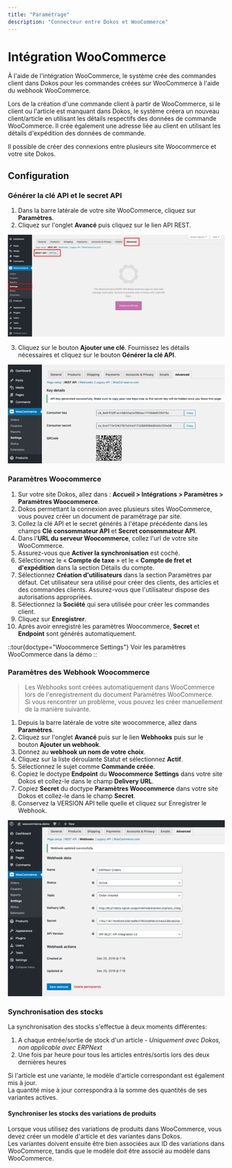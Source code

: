 ```yaml
---
title: "Paramétrage"
description: "Connecteur entre Dokos et WooCommerce"
---
```


# Intégration WooCommerce

À l'aide de l'intégration WooCommerce, le système crée des commandes client dans Dokos pour les commandes créées sur WooCommerce à l'aide du webhook WooCommerce.

Lors de la création d'une commande client à partir de WooCommerce, si le client ou l'article est manquant dans Dokos, le système créera un nouveau client/article en utilisant les détails respectifs des données de commande WooCommerce. Il crée également une adresse liée au client en utilisant les détails d'expédition des données de commande.

Il possible de créer des connexions entre plusieurs site Woocommerce et votre site Dokos.

## Configuration

### Générer la clé API et le secret API

1. Dans la barre latérale de votre site WooCommerce, cliquez sur **Paramètres**.
2. Cliquez sur l'onglet **Avancé** puis cliquez sur le lien API REST.

![wc-add-key.png](/content/integrations/woocommerce/wc-add-key.png)


3. Cliquez sur le bouton **Ajouter une clé**. Fournissez les détails nécessaires et cliquez sur le bouton **Générer la clé API**.

![wc-generate-keys.png](/content/integrations/woocommerce/wc-generate-keys.png)

### Paramètres Woocommerce

1. Sur votre site Dokos, allez dans : **Accueil > Intégrations > Paramètres > Paramètres Woocommerce**.
2. Dokos permettant la connexion avec plusieurs sites WooCommerce, vous pouvez créer un document de paramétrage par site.
2. Collez la clé API et le secret générés à l'étape précédente dans les champs **Clé consommateur API** et **Secret consommateur API**.
2. Dans l'**URL du serveur Woocommerce**, collez l'url de votre site WooCommerce.
3. Assurez-vous que **Activer la synchronisation** est coché.
4. Sélectionnez le « **Compte de taxe** » et le « **Compte de fret et d'expédition** dans la section Détails du compte.
5. Sélectionnez **Création d'utilisateurs** dans la section Paramètres par défaut. Cet utilisateur sera utilisé pour créer des clients, des articles et des commandes clients. Assurez-vous que l'utilisateur dispose des autorisations appropriées.
6. Sélectionnez la **Société** qui sera utilisée pour créer les commandes client.
7. Cliquez sur **Enregistrer**.
8. Après avoir enregistré les paramètres Woocommerce, **Secret** et **Endpoint** sont générés automatiquement.

::tour{doctype="Woocommerce Settings"}
Voir les paramètres WooCommerce dans la démo
::

### Paramètres des Webhook Woocommerce

> Les Webhooks sont créées automatiquement dans WooCommerce lors de l'enregistrement du document Paramètres WooCommerce.  
> Si vous rencontrer un problème, vous pouvez les créer manuellement de la manière suivante.

1. Depuis la barre latérale de votre site woocommerce, allez dans **Paramètres**.
2. Cliquez sur l'onglet **Avancé** puis sur le lien **Webhooks** puis sur le bouton **Ajouter un webhook**.
3. Donnez au **webhook un nom de votre choix**.
4. Cliquez sur la liste déroulante Statut et sélectionnez **Actif**.
5. Sélectionnez le sujet comme **Commande créée**.
6. Copiez le doctype **Endpoint** du **Woocommerce Settings** dans votre site Dokos et collez-le dans le champ **Delivery URL**.
7. Copiez **Secret** du doctype **Paramètres Woocommerce** dans votre site Dokos et collez-le dans le champ **Secret**.
8. Conservez la VERSION API telle quelle et cliquez sur Enregistrer le Webhook.

![wc-webhook.png](/content/integrations/woocommerce/wc-webhook.png)


### Synchronisation des stocks

La synchronisation des stocks s'effectue à deux moments différentes:
1. A chaque entrée/sortie de stock d'un article - *Uniquement avec Dokos, non applicable avec ERPNext*
2. Une fois par heure pour tous les articles entrés/sortis lors des deux dernières heures

Si l'article est une variante, le modèle d'article correspondant est également mis à jour.  
La quantité mise à jour correspondra à la somme des quantités de ses variantes actives.  


#### Synchroniser les stocks des variations de produits

Lorsque vous utilisez des variations de produits dans WooCommerce, vous devez créer un modèle d'article et des variantes dans Dokos.  
Les variantes doivent ensuite être bien associées aux ID des variations dans WooCommerce, tandis que le modèle doit être associé au modèle dans WooCommerce.  